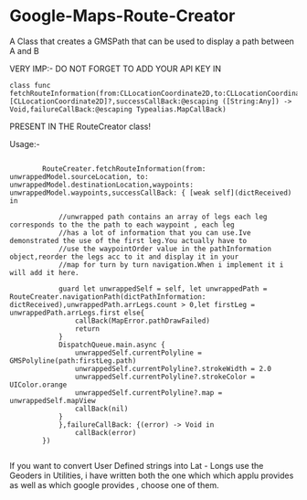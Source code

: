 # Google-Maps-Route-Creator
A Class that creates a GMSPath that can be used to display a path between A and B

VERY IMP:-
DO NOT FORGET TO ADD YOUR API KEY IN

```
class func fetchRouteInformation(from:CLLocationCoordinate2D,to:CLLocationCoordinate2D,waypoints:[CLLocationCoordinate2D]?,successCallBack:@escaping ([String:Any]) -> Void,failureCallBack:@escaping Typealias.MapCallBack)
```
 PRESENT IN THE RouteCreator class!

Usage:-

```

        RouteCreater.fetchRouteInformation(from: unwrappedModel.sourceLocation, to: unwrappedModel.destinationLocation,waypoints: unwrappedModel.waypoints,successCallBack: { [weak self](dictReceived) in
            
            //unwrapped path contains an array of legs each leg corresponds to the the path to each waypoint , each leg 
            //has a lot of information that you can use.Ive demonstrated the use of the first leg.You actually have to
            //use the waypointOrder value in the pathInformation object,reorder the legs acc to it and display it in your
            //map for turn by turn navigation.When i implement it i will add it here.
 
            guard let unwrappedSelf = self, let unwrappedPath = RouteCreater.navigationPath(dictPathInformation: dictReceived),unwrappedPath.arrLegs.count > 0,let firstLeg = unwrappedPath.arrLegs.first else{
                callBack(MapError.pathDrawFailed)
                return
            }
            DispatchQueue.main.async {
                unwrappedSelf.currentPolyline = GMSPolyline(path:firstLeg.path)
                unwrappedSelf.currentPolyline?.strokeWidth = 2.0
                unwrappedSelf.currentPolyline?.strokeColor = UIColor.orange
                unwrappedSelf.currentPolyline?.map = unwrappedSelf.mapView
                callBack(nil)
            }
            },failureCallBack: {(error) -> Void in
                callBack(error)
        })
        
```

If you want to convert User Defined strings into Lat - Longs use the Geoders in Utilities, i have written both the one which which applu provides as well as which google provides , choose one of them.
